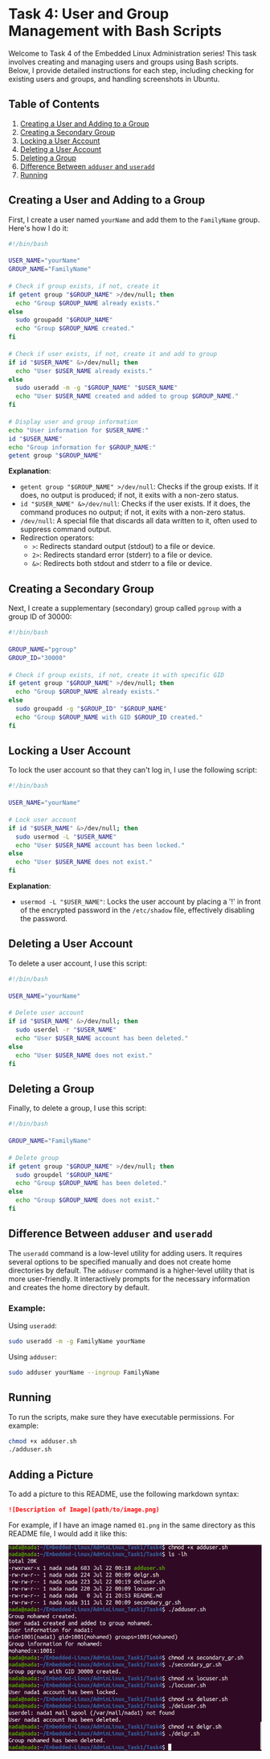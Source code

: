 # Task 4: User and Group Management with Bash Scripts

Welcome to Task 4 of the Embedded Linux Administration series! This task involves creating and managing users and groups using Bash scripts. Below, I provide detailed instructions for each step, including checking for existing users and groups, and handling screenshots in Ubuntu.

## Table of Contents

1. [Creating a User and Adding to a Group](#creating-a-user-and-adding-to-a-group)
2. [Creating a Secondary Group](#creating-a-secondary-group)
3. [Locking a User Account](#locking-a-user-account)
4. [Deleting a User Account](#deleting-a-user-account)
5. [Deleting a Group](#deleting-a-group)
6. [Difference Between `adduser` and `useradd`](#difference-between-adduser-and-useradd)
7. [Running](#running)

## Creating a User and Adding to a Group

First, I create a user named `yourName` and add them to the `FamilyName` group. Here's how I do it:

```bash
#!/bin/bash

USER_NAME="yourName"
GROUP_NAME="FamilyName"

# Check if group exists, if not, create it
if getent group "$GROUP_NAME" >/dev/null; then
  echo "Group $GROUP_NAME already exists."
else
  sudo groupadd "$GROUP_NAME"
  echo "Group $GROUP_NAME created."
fi

# Check if user exists, if not, create it and add to group
if id "$USER_NAME" &>/dev/null; then
  echo "User $USER_NAME already exists."
else
  sudo useradd -m -g "$GROUP_NAME" "$USER_NAME"
  echo "User $USER_NAME created and added to group $GROUP_NAME."
fi

# Display user and group information
echo "User information for $USER_NAME:"
id "$USER_NAME"
echo "Group information for $GROUP_NAME:"
getent group "$GROUP_NAME"
```

**Explanation**:

- `getent group "$GROUP_NAME" >/dev/null`: Checks if the group exists. If it does, no output is produced; if not, it exits with a non-zero status.
- `id "$USER_NAME" &>/dev/null`: Checks if the user exists. If it does, the command produces no output; if not, it exits with a non-zero status.
- `/dev/null`: A special file that discards all data written to it, often used to suppress command output.
- Redirection operators:
  - `>`: Redirects standard output (stdout) to a file or device.
  - `2>`: Redirects standard error (stderr) to a file or device.
  - `&>`: Redirects both stdout and stderr to a file or device.

## Creating a Secondary Group

Next, I create a supplementary (secondary) group called `pgroup` with a group ID of 30000:

```bash
#!/bin/bash

GROUP_NAME="pgroup"
GROUP_ID="30000"

# Check if group exists, if not, create it with specific GID
if getent group "$GROUP_NAME" >/dev/null; then
  echo "Group $GROUP_NAME already exists."
else
  sudo groupadd -g "$GROUP_ID" "$GROUP_NAME"
  echo "Group $GROUP_NAME with GID $GROUP_ID created."
fi
```

## Locking a User Account

To lock the user account so that they can't log in, I use the following script:

```bash
#!/bin/bash

USER_NAME="yourName"

# Lock user account
if id "$USER_NAME" &>/dev/null; then
  sudo usermod -L "$USER_NAME"
  echo "User $USER_NAME account has been locked."
else
  echo "User $USER_NAME does not exist."
fi
```

**Explanation**:

- `usermod -L "$USER_NAME"`: Locks the user account by placing a '!' in front of the encrypted password in the `/etc/shadow` file, effectively disabling the password.

## Deleting a User Account

To delete a user account, I use this script:

```bash
#!/bin/bash

USER_NAME="yourName"

# Delete user account
if id "$USER_NAME" &>/dev/null; then
  sudo userdel -r "$USER_NAME"
  echo "User $USER_NAME account has been deleted."
else
  echo "User $USER_NAME does not exist."
fi
```

## Deleting a Group

Finally, to delete a group, I use this script:

```bash
#!/bin/bash

GROUP_NAME="FamilyName"

# Delete group
if getent group "$GROUP_NAME" >/dev/null; then
  sudo groupdel "$GROUP_NAME"
  echo "Group $GROUP_NAME has been deleted."
else
  echo "Group $GROUP_NAME does not exist."
fi
```

## Difference Between `adduser` and `useradd`

The `useradd` command is a low-level utility for adding users. It requires several options to be specified manually and does not create home directories by default. The `adduser` command is a higher-level utility that is more user-friendly. It interactively prompts for the necessary information and creates the home directory by default.

### Example:

Using `useradd`:
```bash
sudo useradd -m -g FamilyName yourName
```

Using `adduser`:
```bash
sudo adduser yourName --ingroup FamilyName
```

## Running

To run the scripts, make sure they have executable permissions. For example:

```bash
chmod +x adduser.sh
./adduser.sh
```

## Adding a Picture

To add a picture to this README, use the following markdown syntax:

```markdown
![Description of Image](path/to/image.png)
```

For example, if I have an image named `01.png` in the same directory as this README file, I would add it like this:

![Screenshot Example](01.png)